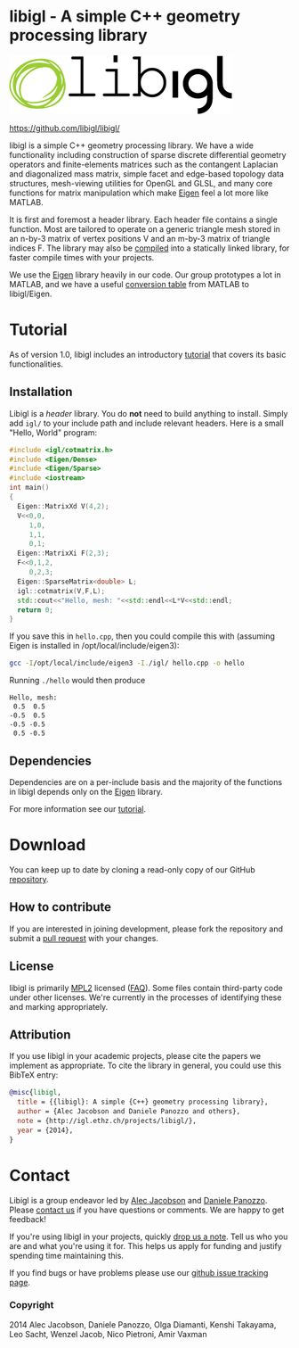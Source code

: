 # libigl - A simple C++ geometry processing library

![](tutorial/images/libigl-logo.jpg)

<https://github.com/libigl/libigl/>

libigl is a simple C++ geometry processing library. We have a wide functionality including construction of sparse discrete differential geometry operators and finite-elements matrices such as the contangent Laplacian and diagonalized mass matrix, simple facet and edge-based topology data structures, mesh-viewing utilities for OpenGL and GLSL, and many core functions for matrix manipulation which make [Eigen](http://eigen.tuxfamily.org) feel a lot more like MATLAB.

It is first and foremost a header library. Each header file contains a single function. Most are tailored to operate on a generic triangle mesh stored in an n-by-3 matrix of vertex positions V and an m-by-3 matrix of triangle indices F. The library may also be [compiled](build/README.html) into a statically linked library, for faster compile times with your projects.

We use the [Eigen](http://eigen.tuxfamily.org) library heavily in our code. Our group prototypes a lot in MATLAB, and we have a useful [conversion table](http://libigl.github.io/libigl/tutorial/matlab-to-eigen.html) from MATLAB to libigl/Eigen.

# Tutorial

As of version 1.0, libigl includes an introductory
[tutorial](http://libigl.github.io/libigl/tutorial/tutorial.html) that covers
its basic functionalities.

## Installation
Libigl is a *header* library. You do **not** need to build anything to install.
Simply add `igl/` to your include path and include relevant headers. Here is a
small "Hello, World" program:

```cpp
#include <igl/cotmatrix.h>
#include <Eigen/Dense>
#include <Eigen/Sparse>
#include <iostream>
int main()
{
  Eigen::MatrixXd V(4,2);
  V<<0,0,
     1,0,
     1,1,
     0,1;
  Eigen::MatrixXi F(2,3);
  F<<0,1,2,
     0,2,3;
  Eigen::SparseMatrix<double> L;
  igl::cotmatrix(V,F,L);
  std::cout<<"Hello, mesh: "<<std::endl<<L*V<<std::endl;
  return 0;
}
```

If you save this in `hello.cpp`, then you could compile this with (assuming Eigen
  is installed in /opt/local/include/eigen3):

```bash
gcc -I/opt/local/include/eigen3 -I./igl/ hello.cpp -o hello
```

Running `./hello` would then produce

```
Hello, mesh:
 0.5  0.5
-0.5  0.5
-0.5 -0.5
 0.5 -0.5
```

## Dependencies
Dependencies are on a per-include basis and the majority of the functions in libigl
depends only on the [Eigen](http://eigen.tuxfamily.org) library.

For more information see our [tutorial](tutorial/tutorial.html).

# Download
You can keep up to date by cloning a read-only copy of our GitHub [repository](https://github.com/libigl).

## How to contribute

If you are interested in joining development, please fork the repository and submit a [pull request](https://help.github.com/articles/using-pull-requests/) with your changes.

## License
libigl is primarily [MPL2](http://www.mozilla.org/MPL/2.0/) licensed ([FAQ](http://www.mozilla.org/MPL/2.0/FAQ.html)). Some files contain third-party code under other licenses. We're currently in the processes of identifying these and marking appropriately.

## Attribution
If you use libigl in your academic projects, please cite the papers we implement
as appropriate. To cite the library in general, you could use this BibTeX entry:

```bibtex
@misc{libigl,
  title = {{libigl}: A simple {C++} geometry processing library},
  author = {Alec Jacobson and Daniele Panozzo and others},
  note = {http://igl.ethz.ch/projects/libigl/},
  year = {2014},
}
```

# Contact

Libigl is a group endeavor led by [Alec Jacobson](http://www.cs.columbia.edu/~jacobson/) and [Daniele Panozzo](http://www.inf.ethz.ch/personal/dpanozzo/). Please
[contact us](mailto:alecjacobson@gmail.com,daniele.panozzo@gmail.com) if you have questions or comments. We are happy to get feedback!

If you're using libigl in your projects, quickly [drop us a
note](mailto:alecjacobson@gmail.com,daniele.panozzo@gmail.com). Tell us who you are and what you're using it for. This helps us apply for funding and justify spending time maintaining
this.

If you find bugs or have problems please use our [github issue tracking
page](https://github.com/libigl/libigl/issues).

### Copyright
2014 Alec Jacobson, Daniele Panozzo, Olga Diamanti, Kenshi
Takayama, Leo Sacht, Wenzel Jacob, Nico Pietroni, Amir Vaxman
